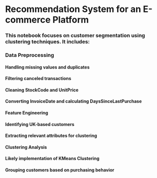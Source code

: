 # Recommendation System for an E-commerce Platform

### This notebook focuses on customer segmentation using clustering techniques. It includes:

### Data Preprocessing

#### Handling missing values and duplicates
#### Filtering canceled transactions
#### Cleaning StockCode and UnitPrice
#### Converting InvoiceDate and calculating DaysSinceLastPurchase
#### Feature Engineering

#### Identifying UK-based customers
#### Extracting relevant attributes for clustering
#### Clustering Analysis

#### Likely implementation of KMeans Clustering
#### Grouping customers based on purchasing behavior
